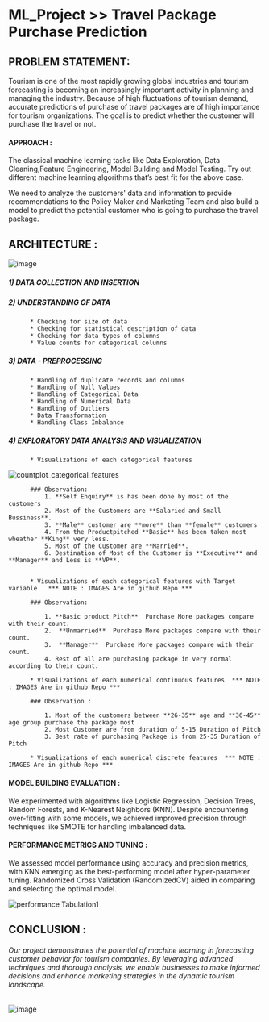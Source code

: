 # ML_Project >> Travel Package Purchase Prediction

##  PROBLEM STATEMENT:
  
  Tourism is one of the most rapidly growing global industries and tourism forecasting is becoming an increasingly important activity in planning and managing the industry.
Because of high fluctuations of tourism demand, accurate predictions of purchase of travel packages are of high importance for tourism organizations.
The goal is to predict whether the customer will purchase the travel or not.

  #### APPROACH :
  The classical machine learning tasks like Data Exploration, Data Cleaning,Feature Engineering, Model Building and Model Testing. Try out different machine learning algorithms that’s best fit for the above case.
  
  We need to analyze the customers' data and information to provide recommendations to the Policy Maker and Marketing Team and also build a model to predict the potential customer who is going to purchase the travel package.

## ARCHITECTURE :

![image](https://github.com/Pratik-Salunkhe/ML_Project/assets/96179015/8cb82937-0527-448e-be52-5a0276335bbd)

##### 1) DATA COLLECTION AND INSERTION
##### 2) UNDERSTANDING OF DATA
          * Checking for size of data
          * Checking for statistical description of data
          * Checking for data types of columns
          * Value counts for categorical columns
##### 3) DATA - PREPROCESSING
          * Handling of duplicate records and columns 
          * Handling of Null Values
          * Handling of Categorical Data
          * Handling of Numerical Data
          * Handling of Outliers
          * Data Transformation
          * Handling Class Imbalance
##### 4) EXPLORATORY DATA ANALYSIS AND VISUALIZATION
          * Visualizations of each categorical features

![countplot_categorical_features](https://github.com/Pratik-Salunkhe/ML_Project/assets/96179015/f971fab8-22b7-443c-b065-9affdcd58af5)

          ### Observation:
              1. **Self Enquiry** is has been done by most of the customers
              2. Most of the Customers are **Salaried and Small Bussiness**.
              3. **Male** customer are **more** than **female** customers
              4. From the Productpitched **Basic** has been taken most wheather **King** very less.
              5. Most of the Customer are **Married**.
              6. Destination of Most of the Customer is **Executive** and **Manager** and Less is **VP**.


          * Visualizations of each categorical features with Target variable   *** NOTE : IMAGES Are in github Repo ***

          ### Observation:

              1. **Basic product Pitch**  Purchase More packages compare with their count.
              2.  **Unmarried**  Purchase More packages compare with their count.
              3.  **Manager**  Purchase More packages compare with their count.
              4. Rest of all are purchasing package in very normal according to their count.

          * Visualizations of each numerical continuous features  *** NOTE : IMAGES Are in github Repo ***

          ### Observation :
    
              1. Most of the customers between **26-35** age and **36-45** age group purchase the package most 
              2. Most Customer are from duration of 5-15 Duration of Pitch
              3. Best rate of purchasing Package is from 25-35 Duration of Pitch
              
          * Visualizations of each numerical discrete features  *** NOTE : IMAGES Are in github Repo ***

#### MODEL BUILDING EVALUATION :
  We experimented with algorithms like Logistic Regression, Decision Trees, Random Forests, and K-Nearest Neighbors (KNN). Despite encountering over-fitting with some models, we achieved improved precision through techniques like SMOTE for handling imbalanced data.
  
#### PERFORMANCE METRICS AND TUNING :
  We assessed model performance using accuracy and precision metrics, with KNN emerging as the best-performing model after hyper-parameter tuning. Randomized Cross Validation (RandomizedCV) aided in comparing and selecting the optimal model.

  ![performance Tabulation1](https://github.com/Pratik-Salunkhe/ML_Project/assets/96179015/b74e34ae-9343-41c9-b745-c1dd173474ca)

## CONCLUSION :

  ###### Our project demonstrates the potential of machine learning in forecasting customer behavior for tourism companies. By leveraging advanced techniques and thorough analysis, we enable businesses to make informed decisions and enhance marketing strategies in the dynamic tourism landscape.


![image](https://github.com/Pratik-Salunkhe/ML_Project/assets/96179015/a6295e4f-9819-461b-9dcb-2b67cbf0c509)

  







  
